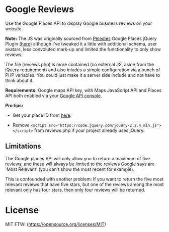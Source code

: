 # Google Reviews
Use the Google Places API to display Google business reviews on your website.

**Note:** The JS was originally sourced from [Peledies](https://github.com/peledies) Google Places jQuery Plugin [(here)](https://github.com/peledies/google-places) although I've tweaked it a little with additional schema, user avatars, less convoluted mark-up and limited the functionality to only show reviews.

The file (reviews.php) is more contained (no external JS, aside from the jQuery requirement) and also inludes a simple configuration via a bunch of PHP variables. You could just make it a server side include and not have to think about it.

**Requirements:** Google maps API key, with Maps JavaScript API and Places API both enabled via your [Google API console](https://console.cloud.google.com/apis).

**Pro tips:** 

* Get your place ID from [here](https://developers.google.com/maps/documentation/javascript/examples/places-placeid-finder).

* Remove `<script src="https://code.jquery.com/jquery-2.2.4.min.js"></script>` from reviews.php if your project already uses jQuery.

## Limitations ##

The Google places API will only allow you to return a maximum of five reviews, and these will always be limited to the reviews Google says are 'Most Relevant' (you can't show the most recent for example).

This is confounded with another problem: If you want to return the five most relevant reviews that have five stars, but one of the reviews among the most relevant only has four stars, then only four reviews will be returned.

# License

MIT FTW! (https://opensource.org/licenses/MIT)
